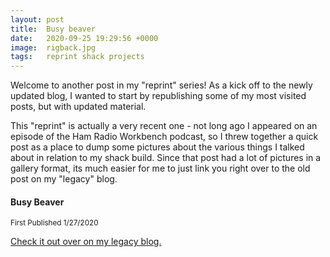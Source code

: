 ```yaml
---
layout: post
title:  Busy beaver
date:   2020-09-25 19:29:56 +0000
image:  rigback.jpg
tags:   reprint shack projects
---
```

Welcome to another post in my "reprint" series!  As a kick off to the newly updated blog, I wanted to start by republishing some of my most visited posts, but with updated material.  

This "reprint" is actually a very recent one - not long ago I appeared on an episode of the Ham Radio Workbench podcast, so I threw together a quick post as a place to dump some pictures about the various things I talked about in relation to my shack build.  Since that post had a lot of pictures in a gallery format, its much easier for me to just link you right over to the old post on my "legacy" blog.

#### Busy Beaver

<small>First Published 1/27/2020</small>

[Check it out over on my legacy blog.](/legacyBlog/www.n3vem.com/blog/busy-beaver.html)

